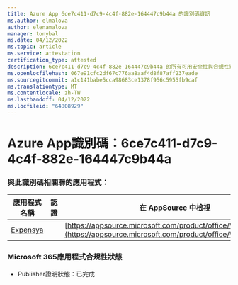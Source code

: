 ```yaml
---
title: Azure App 6ce7c411-d7c9-4c4f-882e-164447c9b44a 的識別碼資訊
ms.author: elmalova
author: elenamalova
manager: tonybal
ms.date: 04/12/2022
ms.topic: article
ms.service: attestation
certification_type: attested
description: 6ce7c411-d7c9-4c4f-882e-164447c9b44a 的所有可用安全性與合規性資訊。
ms.openlocfilehash: 067e91cfc2df67c776aa8aaf4d8f87aff237eade
ms.sourcegitcommit: a1c141babe5cca98683ce1378f956c5955fb9caf
ms.translationtype: MT
ms.contentlocale: zh-TW
ms.lasthandoff: 04/12/2022
ms.locfileid: "64808929"
---
```

# <a name="azure-app-id-6ce7c411-d7c9-4c4f-882e-164447c9b44a"></a>Azure App識別碼：6ce7c411-d7c9-4c4f-882e-164447c9b44a


### <a name="apps-associated-with-this-id"></a>與此識別碼相關聯的應用程式：
| **應用程式名稱** | **認證** | **在 AppSource 中檢視** |
|--------------|---------------|-----------------------|
| [Expensya](../forward/WA200003924.md) |  | [https://appsource.microsoft.com/product/office/WA200003924](https://appsource.microsoft.com/product/office/WA200003924) |

### <a name="microsoft-365-app-compliance-status"></a>Microsoft 365應用程式合規性狀態
- Publisher證明狀態：已完成
